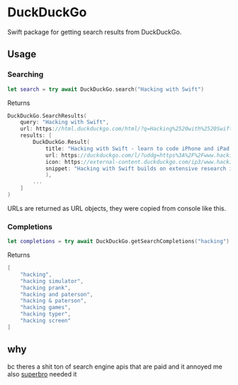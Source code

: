 # DuckDuckGo

Swift package for getting search results from DuckDuckGo.

## Usage

### Searching
```swift
let search = try await DuckDuckGo.search("Hacking with Swift")
```
Returns
```swift
DuckDuckGo.SearchResults(
    query: "Hacking with Swift",
    url: https://html.duckduckgo.com/html/?q=Hacking%2520with%2520Swift,
    results: [
        DuckDuckGo.Result(
            title: "Hacking with Swift - learn to code iPhone and iPad apps with free Swift ...",
            url: https://duckduckgo.com/l/?uddg=https%3A%2F%2Fwww.hackingwithswift.com%2F&rut=5a468c4231c9f99d84aa6d55a952aa2fdd7984dfe56cd4a8fbe6120219f125d9,
            icon: https://external-content.duckduckgo.com/ip3/www.hackingwithswift.com.ico,
            snippet: "Hacking with Swift builds on extensive research into learning and memory, to help you learn app development faster and more thoroughly. Spaced Repetition Our courses cover the important topics of app development, and repeat them at spaced intervals to help them sink into your long-term memory. Interactive Review"
            ),
        ...
    ]
)
```
URLs are returned as URL objects, they were copied from console like this.

### Completions
```swift
let completions = try await DuckDuckGo.getSearchCompletions("hacking")
```
Returns
```swift
[
    "hacking", 
    "hacking simulator", 
    "hacking prank", 
    "hacking and paterson", 
    "hacking & paterson", 
    "hacking games", 
    "hacking typer", 
    "hacking screen"
]
```

## why
bc theres a shit ton of search engine apis that are paid and it annoyed me also [superbro](https://github.com/superbro9) needed it
